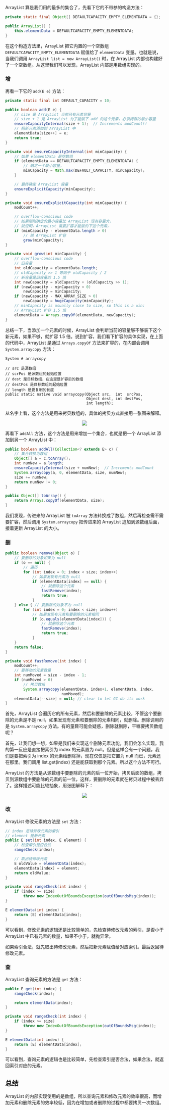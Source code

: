 ArrayList 算是我们用的最多的集合了，先看下它的不带参的构造方法：

```java
private static final Object[] DEFAULTCAPACITY_EMPTY_ELEMENTDATA = {};

public ArrayList() {
    this.elementData = DEFAULTCAPACITY_EMPTY_ELEMENTDATA;
}
```

在这个构造方法里，ArrayList 把它内置的一个空数组 `DEFAULTCAPACITY_EMPTY_ELEMENTDATA` 赋值给了 `elementData` 变量。也就是说，当我们调用 `ArrayList list = new ArrayList()` 时，在 ArrayList 内部也构建好了一个空数组。从这里我们可以发现，ArrayList 内部是用数组实现的。

### 增 ###

再看一下它的 `add(E e)` 方法：

```java
private static final int DEFAULT_CAPACITY = 10;

public boolean add(E e) {
    // size 是 ArrayList 当前已有元素容量
    // size + 1 是 ArrayList 为了能装下 add 的这个元素，必须拥有的最小容量
    ensureCapacityInternal(size + 1);  // Increments modCount!!
    // 把新元素添加到 ArrayList 中
    elementData[size++] = e;
    return true;
}

private void ensureCapacityInternal(int minCapacity) {
    // 如果 elementData 是空数组
    if (elementData == DEFAULTCAPACITY_EMPTY_ELEMENTDATA) {
        // 确定一个最小容量，
        minCapacity = Math.max(DEFAULT_CAPACITY, minCapacity);
    }

    // 最终确定 ArrayList 容量
    ensureExplicitCapacity(minCapacity);
}

private void ensureExplicitCapacity(int minCapacity) {
    modCount++;

    // overflow-conscious code
    // 如果刚刚确定的最小容量比 ArrayList 现有容量大，
    // 就说明，ArrayList 需要扩容才能装的下这个元素，                                      
    if (minCapacity - elementData.length > 0)
        // 给 ArrayList 扩容
        grow(minCapacity);
}

private void grow(int minCapacity) {
    // overflow-conscious code
    // 旧容量
    int oldCapacity = elementData.length;
    // oldCapacity >> 1 等同于 oldCapacity / 2
    // 新容量是旧容量的 1.5 倍
    int newCapacity = oldCapacity + (oldCapacity >> 1);
    if (newCapacity - minCapacity < 0)
        newCapacity = minCapacity;
    if (newCapacity - MAX_ARRAY_SIZE > 0)
        newCapacity = hugeCapacity(minCapacity);
    // minCapacity is usually close to size, so this is a win:
    // ArrayList 扩容 1.5 倍
    elementData = Arrays.copyOf(elementData, newCapacity);
}
```

总结一下，当添加一个元素的时候，ArrayList 会判断当前的容量够不够装下这个新元素，如果不够，就扩容 1.5 倍。说到扩容，我们看下扩容的具体实现，在上面的代码中，ArrayList 是通过 `Arrays.copyOf` 方法来扩容的，在内部会调用 `System.arraycopy` 方法：

```
System # arraycopy

// src 是源数组
// scrPos 是源数组的起始位置
// dest 是目标数组，在这里是扩容后的数组
// destPos 是目标数组的起始位置
// length 是要复制的长度
public static native void arraycopy(Object src,  int  srcPos,
                                    Object dest, int destPos,
                                    int length);
```

从名字上看，这个方法是用来拷贝数组的，具体的拷贝方式直接用一张图来解释。

<p align="center">
  <img src="https://raw.githubusercontent.com/shadowwingz/JavaLife/master/art/ArrayList/arraycopy%20%E5%9B%BE%E8%A7%A3.jpg"/>
</p>


再看下 `addAll` 方法，这个方法是用来增加一个集合，也就是把一个 ArrayList 添加到另一个 ArrayList 中：

```java
public boolean addAll(Collection<? extends E> c) {
    // 集合转换为数组
    Object[] a = c.toArray();
    int numNew = a.length;
    ensureCapacityInternal(size + numNew);  // Increments modCount
    System.arraycopy(a, 0, elementData, size, numNew);
    size += numNew;
    return numNew != 0;
}

public Object[] toArray() {
    return Arrays.copyOf(elementData, size);
}
```

我们发现，传进来的 ArrayList 被 `toArray` 方法转换成了数组，然后再检查需不需要扩容，然后调用 `System.arraycopy` 把传进来的 ArrayList 追加到源数组后面，接着更新 ArrayList 的大小。

### 删 ###

```java
public boolean remove(Object o) {
    // 要删除的对象如果为 null
    if (o == null) {
        // 遍历
        for (int index = 0; index < size; index++)
            // 如果发现有元素为 null
            if (elementData[index] == null) {
                // 就删除这个元素
                fastRemove(index);
                return true;
            }
    } else { // 要删除的对象不为 null
        for (int index = 0; index < size; index++)
            // 如果发现有元素和要删除的元素相同
            if (o.equals(elementData[index])) {
                // 就删除这个元素
                fastRemove(index);
                return true;
            }
    }
    return false;
}

private void fastRemove(int index) {
    modCount++;
    // 要移动的元素数量
    int numMoved = size - index - 1;
    if (numMoved > 0)
        // 拷贝数组
        System.arraycopy(elementData, index+1, elementData, index,
                         numMoved);
    elementData[--size] = null; // clear to let GC do its work
}
```

首先，ArrayList 会遍历它的所有元素，然后和要删除的元素比较，不管这个要删除的元素是不是 null，如果发现有元素和要删除的元素相同，就删除。删除调用的是 `System.arraycopy` 方法。有的童鞋可能会疑惑，删除就删除，干嘛要拷贝数组呢？

首先，让我们想一想，如果是我们来实现这个删除元素功能，我们会怎么实现。我的第一反应是直接把索引为 index 的元素置为 null。但是这样会有一个问题，我们是要把索引为 index 的元素给删除掉，现在仅仅是把它置为 null 而已，元素还在那里。我们调用 list.get(index) 还是能获取到那个元素。所以这个方法不可行。

ArrayList 的方法是从源数组中要删除的元素的后一位开始，拷贝后面的数组，拷贝到源数组中要删除的元素的前一位，这样，要删除的元素就在拷贝过程中被丢弃了。这样描述可能比较抽象，用张图解释下：

<p align="center">
  <img src="https://raw.githubusercontent.com/shadowwingz/JavaLife/master/art/ArrayList/ArrayList%20%E5%88%A0%E9%99%A4%E5%85%83%E7%B4%A0.jpg"/>
</p>

### 改 ###

ArrayList 修改元素的方法是 `set` 方法：

```java
// index 是待修改元素的索引
// element 是新元素
public E set(int index, E element) {
    // 检查索引是否合法
    rangeCheck(index);

    // 取出待修改元素
    E oldValue = elementData(index);
    elementData[index] = element;
    return oldValue;
}

private void rangeCheck(int index) {
    if (index >= size)
        throw new IndexOutOfBoundsException(outOfBoundsMsg(index));
}

E elementData(int index) {
    return (E) elementData[index];
}
```

可以看到，修改元素的逻辑还是比较简单的，先检查待修改元素的索引，是否小于 ArrayList 中已有元素的数量，如果不小于，就抛异常。

如果索引合法，就先取出待修改元素，然后把新元素赋值给对应索引。最后返回待修改元素。

### 查 ###

ArrayList 查询元素的方法是 `get` 方法：

```java
public E get(int index) {
    rangeCheck(index);

    return elementData(index);
}

private void rangeCheck(int index) {
    if (index >= size)
        throw new IndexOutOfBoundsException(outOfBoundsMsg(index));
}

E elementData(int index) {
    return (E) elementData[index];
}
```

可以看到，查询元素的逻辑也是比较简单，先检查索引是否合法，如果合法，就返回索引对应的元素。

## 总结 ##

ArrayList 的内部实现使用的是数组，所以查询元素和修改元素的效率很高，而增加元素和删除元素的效率较低，因为在增加或者删除的过程中都要拷贝一次数组。